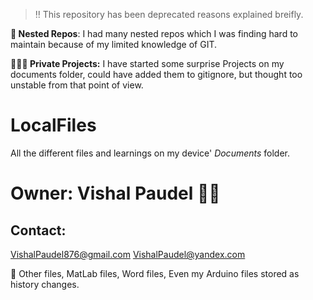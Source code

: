 > ‼️ This repository has been deprecated reasons explained breifly.

**🪺 Nested Repos**: I had many nested repos which I was finding hard to maintain because of my limited knowledge of GIT.

**🕵🏽‍♂️ Private Projects:** I have started some surprise Projects on my documents folder, could have added them to gitignore, but thought too unstable from that point of view.

# LocalFiles 
All the different files and learnings on my device' *Documents* folder.


# Owner: Vishal Paudel 🤦‍♂️
## Contact: 
<VishalPaudel876@gmail.com>
<VishalPaudel@yandex.com>

🐠
Other files, MatLab files, Word files, Even my Arduino files stored as history changes.
